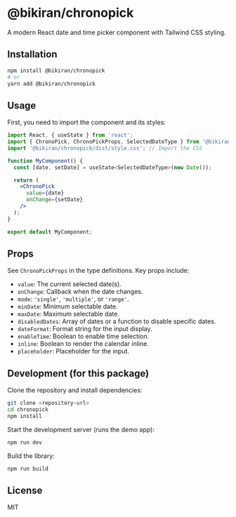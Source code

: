 # @bikiran/chronopick

A modern React date and time picker component with Tailwind CSS styling.

## Installation

```bash
npm install @bikiran/chronopick
# or
yarn add @bikiran/chronopick
```

## Usage

First, you need to import the component and its styles:

```jsx
import React, { useState } from 'react';
import { ChronoPick, ChronoPickProps, SelectedDateType } from '@bikiran/chronopick';
import '@bikiran/chronopick/dist/style.css'; // Import the CSS

function MyComponent() {
  const [date, setDate] = useState<SelectedDateType>(new Date());

  return (
    <ChronoPick
      value={date}
      onChange={setDate}
    />
  );
}

export default MyComponent;
```

## Props

See `ChronoPickProps` in the type definitions. Key props include:

- `value`: The current selected date(s).
- `onChange`: Callback when the date changes.
- `mode`: `'single'`, `'multiple'`, or `'range'`.
- `minDate`: Minimum selectable date.
- `maxDate`: Maximum selectable date.
- `disabledDates`: Array of dates or a function to disable specific dates.
- `dateFormat`: Format string for the input display.
- `enableTime`: Boolean to enable time selection.
- `inline`: Boolean to render the calendar inline.
- `placeholder`: Placeholder for the input.


## Development (for this package)

Clone the repository and install dependencies:
```bash
git clone <repository-url>
cd chronopick
npm install
```

Start the development server (runs the demo app):
```bash
npm run dev
```

Build the library:
```bash
npm run build
```

## License

MIT
